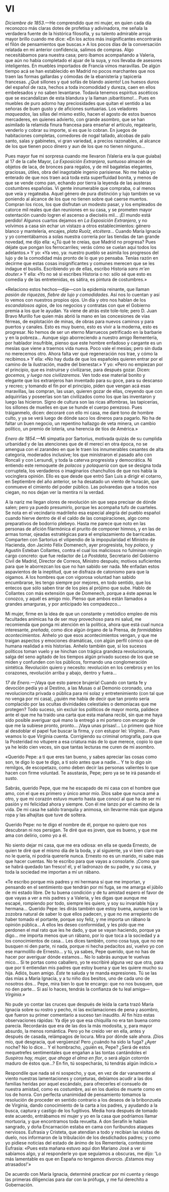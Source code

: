 # VI

*Diciembre de 1853*.—He comprendido que mi mujer, en quien cada día reconozco
más claras dotes de profetisa y adivinadora, me señala la verdadera fuente de
la histórica filosofía, y su talento admirable arroja mayor brillo cuando me
dice: «En los actos más insignificantes encontrarás el filón de pensamientos
que buscas.» A los pocos días de la conversación relatada en mi anterior
confidencia, salimos de compras. Algo necesitábamos para nuestra casa; pero
íbamos acompañando a Valeria, que aún no había completado el ajuar de la suya,
y nos llevaba de asesores inteligentes. En muebles importados de Francia vimos
maravillas. De algún tiempo acá se han establecido en Madrid no pocos
marchantes que nos traen las formas gallardas y cómodas de la ebanistería
y tapicería francesas. ¿Qué sillones y qué sofás de blando asiento! Los huesos
duros del español de raza, hechos a toda incomodidad y dureza, caen en ellos
embelesados y no saben levantarse. Todavía tenemos espíritus ascéticos que se
escandalizan de esta blandura y la llaman ¡sibaritismo!... Pues en muebles de
puro adorno hay preciosidades que quitan el sentido a las señoras de buen gusto
y de aficiones suntuarias. Los veladores *maqueados*, las sillas del mismo
estilo, hacen el agosto de estos buenos mercaderes, en quienes advierto, con
grande asombro, que se han asimilado la relamida finura francesa para enseñar
el artículo, regatearlo, venderlo y cobrar su importe, si es que lo cobran. En
juegos de habitaciones completas, comedores de nogal tallado, alcobas de palo
santo, salas y gabinetes, vi gran variedad, a precios razonables, al alcance de
los que tienen poco dinero y aun de los que no tienen ninguno...

Pues mayor fue mi sorpresa cuando me llevaron (Valeria era la que guiaba) al 17
de la calle Mayor, *La Exposición Extranjera*, suntuoso almacén de objetos de
laca, de bronces para regalos, y de mil bagatelas elegantes, graciosas, útiles,
obra del inagotable ingenio parisiense. No me había yo enterado de que nos
traen acá toda esta superfluidad bonita, y menos de que se vende como pan,
echando por tierra la leyenda de las austeras costumbres españolas. Vi gente
innumerable que compraba, o al menos que veía y regateaba. Aquel género de pura
distinción y lujo también se va poniendo al alcance de los que no tienen sobre
qué caerse muertos. Compran los ricos, los que disfrutan un modesto pasar,
y los empleados de catorce mil reales que dan reuniones en su casa, y se
prometen mayor ostentación cuando logren el ascenso a dieciséis mil... ¡El
mundo está perdido! Algunos cuartos dejamos en *La Exposición Extranjera*, y no
volvimos a casa sin echar un vistazo a otros establecimientos: género blanco
y mantelería, encajes, *plata Ruolz, etcétera*... Cuando María Ignacia y yo
comentábamos a solas nuestra correría por las tiendas de tan grande novedad, me
dijo ella: «¿Tú qué te creías, que Madrid no progresa? Pues déjate que pongan
los ferrocarriles; verás cómo se cuelan aquí todos los adelantos.» Y yo: «Ya
veo, ya: nuestro pueblo se asimila los progresos del lujo y de la comodidad más
pronto de lo que yo pensaba. Tenías razón en decirme que estas cosas
insignificantes y comunes merecen que se les indague el busilis. Escribiendo yo
de ellas, escribo Historia *sans m'en douter.»* Y ella: «Yo no sé si escribes
Historia o no: sólo sé que esto es comedia y de las entretenidas, es sátira, es
pintura de costumbres.»

«Relaciono estos hechos—dije—con la epidemia reinante, que llaman *pasión de
riquezas, fiebre de lujo y comodidades*. Así nos lo cuentan y así lo vemos con
nuestros propios ojos. Un día y otro nos hablan de los *escandalosos agios*, de
los negocios y contratas con que el Gobierno premia a los que le ayudan. Ya
viene de atrás este tole-tole; pero D. Juan Bravo Murillo fue quien más abrió
la mano en las concesiones de vías férreas, de explotación de minas, de obras
para nuevos caminos y para puertos y canales. Esto es muy bueno, esto es vivir
a la moderna, esto es progresar. No hemos de ser un eterno Marruecos
petrificado en la barbarie y en la pobreza... Aunque sigo aborreciendo
a nuestro amigo Rementería, por hablador insufrible, pienso que este hombre
enfadoso y cargante es un mesías que viene a traernos vida nueva. Poco vale el
mesías; pero sin duda no merecemos otro. Ahora falta ver qué regeneración nos
trae, y cómo la recibimos.» Y ella: «No hay duda de que los españoles quieren
entrar por el camino de la ilustración, madre del bienestar.» Y yo: «Pero no
empiezan por el principio, que es instruirse y civilizarse, para después gozar.
Dicen: *gocemos, y luego nos civilizaremos*. Ven todo ese material bonito
y elegante que los extranjeros han inventado para su goce, para su descanso
y recreo; y tomando el fin por el principio, piden que vengan acá esas
maravillas, las compran, las usan, quieren gozar de ellas, creyendo que con
adquirirlas y poseerlas son tan civilizados como los que las inventaron y luego
las hicieron. Signo de cultura son las ricas alfombras, las tapicerías, los
sillones de muelles en que se hunde el cuerpo perezoso. Pues tráiganmelo,
dicen: decoraré con ello mi casa, me daré tono de hombre culto, y ya se verá
luego de dónde saco los dineros para pagarlo. No ha de faltar un buen negocio,
un repentino hallazgo de veta minera, un cambio político, un premio de lotería,
una herencia de tíos de América.»

*Enero de 1854*.—Mi simpatía por Sartorius, motivada quizás de su cumplida
urbanidad y de las atenciones que de él merecí en otra época, no se amengua con
el zarandeo en que le traen los innumerables cesantes de alta categoría,
moderados inclusive; los que ministraron el pasado año con Roncali y con
Lersundi, y toda la caterva progresista y democrática. Ni entiendo este
remoquete de *polacos* y *polaquería* con que se designa toda corruptela, los
verdaderos o imaginarios chanchullos de que nos habla la vocinglera opinión.
Ello es que desde que entró San Luis a dirigir el cotarro, en Septiembre del
año anterior, se ha desatado un viento de huracán, que conmueve el cimiento del
poder público. Las polvaredas que a todos nos ciegan, no nos dejan ver la
mentira ni la verdad.

A la nariz me llegan olores de revolución sin que sepa precisar de dónde salen;
pero ya puedo presumirlo, porque les acompaña tufo de cuarteles. Se nota en el
vecindario madrileño esa especial alegría del pueblo español cuando hierve
dentro de él el caldo de las conspiraciones, algo como preparativos de bodorrio
plebeyo. Hasta me parece que noto en las personas de afición filarmónica el
prurito de componer himnos, y en las de armas tomar, ojeadas estratégicas para
el emplazamiento de barricadas. Comparten con Sartorius el vilipendio de la
impopularidad el Ministro de Hacienda, don Jacinto Félix Domenech, ayer
progresista, hoy *polaco*, y Agustín Esteban Collantes, contra el cual los
maliciosos no fulminan ningún cargo concreto: que fue redactor de *La
Postdata*, Secretario del Gobierno Civil de Madrid, Director de Correos,
Ministro después; motivos suficientes para que le aborrezcan los que no han
sabido ser nada. Me enfadan estos aspavientos de la ineptitud, que se disfraza
de catonismo para que la oigamos. A los hombres que con vigorosa voluntad han
sabido encumbrarse, les tengo siempre por mejores, en todo sentido, que los
entecos que sólo saben tirar de los pies al prójimo que sube. Hablo de
Collantes con más extensión que de Domenech, porque a éste apenas le conozco,
y aquél es amigo mío. Pienso que ambos están llamados a grandes amarguras,
y por anticipado les compadezco...

Mi mujer, firme en la idea de que un constante y metódico empleo de mis
facultades anímicas ha de ser muy provechoso para mi salud, me recomienda que
ponga mi atención en la política, ahora que está cual nunca interesante,
*preñada*, como dice algún órgano de la Prensa, de *formidables
acontecimientos*. Anhelo yo que esos acontecimientos vengan, y que me traigan
aspectos y emociones dramáticas, con algún perfil cómico que dé humana realidad
a mis historias. Anhelo también que, si los sucesos políticos toman vuelo y se
hinchan con trágica grandeza revolucionaria, salga del seno agitado de los
tiempos algún privado suceso de los que se miden y confunden con los públicos,
formando una conglomeración sintética. Revolución quiero y necesito: revolución
en los cerebros y en los corazones, revolución arriba y abajo, dentro
y fuera...

*17 de Enero*.—¡Vaya que esto parece brujería! Cuando con tanta fe y devoción
pedía yo al Destino, a las Musas o al Demonio coronado, una revolucioncita
privada o pública para mi solaz y entretenimiento (con tal que no venga por mi
casa), ¿quién me había de decir que tan pronto sería complacido por las ocultas
divinidades celestiales o demoníacas que me protegen? Todo suceso, sin excluir
los políticos de mayor monta, palidece ante el que me ha traído una carta que
esta mañana recibí, sin que me haya sido posible averiguar qué mano la entregó
a mi portero con encargo de que me la subiese pronto, pronto... ¡Vaya unas
prisas!... Lo primero que hice al desdoblar el papel fue buscar la firma, y con
estupor leí: *Virginia*... Pues veamos lo que Virginia cuenta. Corrigiendo su
criminal ortografía, para que la Posteridad no vitupere a esa criatura más de
lo que merece, copio lo que ya he leído cien veces, sin que tantas lecturas me
curen de mi asombro.

«Querido Pepe: a ti que eres tan bueno, y sabes apreciar las cosas como son, te
digo lo que te digo, a ti solo antes que a nadie... Y te lo digo sin remilgos,
de escopetazo, como deben decir las personas valientes lo que hacen con firme
voluntad. Te asustarás, Pepe; pero ya se te irá pasando el susto.

Sabrás, querido Pepe, que me he escapado de mi casa con el hombre que amo, con
el que es primero y único amor mío. Dios sabe que nunca amé a otro, y que mi
corazón estuvo muerto hasta que conocí al que ha de ser mi pasión y mi
felicidad ahora y siempre. Con él me lanzo por el camino de la vida. De mi casa
he salido tranquila y animosa, sin llevarme más que alguna ropa y las alhajitas
que tuve de soltera.

Querido Pepe: no te digo el nombre de él, porque no quiero que nos descubran ni
nos persigan. Te diré que es joven, que es bueno, y que me ama con delirio,
como yo a él.

No siento dejar mi casa, que me era odiosa: en ella se queda Ernesto, de quien
te diré que el mismo día de la boda, y al siguiente, ya vi bien claro que no le
quería, ni podría quererle nunca. Ernesto no es un marido, ni sabe más que
hacer cuentas. No te escribo para que vayas a consolarle. ¡Como que se habrá
quedado tan fresco! él, y el ladronazo de su padre, y su casa, y toda la
sociedad me importan a mí un rábano.

«Te escribo porque mis padres y mi hermana sí que me importan, y pensando en el
sentimiento que tendrán por mi fuga, se me amarga el júbilo de mi estado libre.
De tu buena condición y de tu amistad espero el favor de que vayas a ver a mis
padres y a Valeria, y les digas que aunque me escapé, rompiendo por todo,
siempre les quiero, y soy su invariable hija y hermana... Querido Pepe: les
dirás también que estoy buena, aunque con la zozobra natural de saber lo que
ellos padecen, y que no me arrepiento de haber tomado el portante, porque soy
feliz, y me importa un rábano la opinión pública... A ellos les deseo
conformidad, y les pido que me perdonen el mal rato que les he dado, y que se
vayan haciendo, porque ya digo... me importa menos que un rábano, por lo que
toca a la sociedad y a los conocimientos de casa... Les dices también, como
cosa tuya, que no me busquen ni den parte, ni nada, porque ni hecha pedacitos
así, vuelvo yo con ese marmolillo de Ernesto... y tú, ya sabes, Pepe querido,
que no has de hacer por averiguar dónde estamos... No lo sabrás aunque te
vuelvas mico... Si te portas como caballero, yo te escribiré alguna vez que
otra, para que por ti entiendan mis padres que estoy buena y que les quiere
mucho su hija. Adiós, buen amigo. *Éste* te saluda y te manda expresiones. Tú
se las das mías a María Ignacia, y a tu niño dos besitos, uno de cada uno de
nosotros dos... Pepe, mira bien lo que te encargo: que no nos busquen, que no
den parte... Si así lo haces, tendrás la confianza de tu leal
amiga—*Virginia.»*

No pude yo contar las cruces que después de leída la carta trazó María Ignacia
sobre su rostro y pecho, ni las exclamaciones de pena y asombro, que fueron su
primer comentario a suceso tan inaudito. Al fin hizo estas observaciones
rápidas: Ya dije yo que esa chiquilla no era tan buena como parecía. Recordarás
que era de las dos la más modosita, y, para mayor absurdo, la menos romántica.
Pero yo he creído ver en ella, antes y después de casada, relámpagos de locura.
Mira por dónde sale ahora. ¡Dios mío, qué desgracia, qué vergüenza! Pero
¿cuándo ha sido la fuga? ¿Ayer noche? No lo dice... Y el hombracho, ¿quién es,
Pepe? ¿Será de estos mequetrefes sentimentales que engañan a las tontas
cantándoles el *Suspiros hay, mujer, que ahoga el alma en flor*, o será algún
cotorrón maduro de éstos que...? En fin, tú sospecharás, tú tendrás algún
indicio.»

Respondile que nada sé ni sospecho, y que, en vez de dar vanamente al viento
nuestras lamentaciones y conjeturas, debíamos acudir a las dos familias heridas
por aquel escándalo, para ofrecerles el consuelo de nuestra amistad, como es
costumbre, así en los duelos de muerte como en los de honra. Con perfecta
unanimidad de pensamiento tomamos la resolución de proceder en sentido
contrario a los deseos de la bribonzuela de Virginia, dando conocimiento de la
carta a los padres, y ayudando a la busca, captura y castigo de los fugitivos.
Media hora después de tomado este acuerdo, entrábamos mi mujer y yo en la casa
que podríamos llamar mortuoria, y que encontramos toda revuelta. A don Serafín
le habían sangrado, y doña Encarnación estaba en cama con furibundos ataques
nerviosos. Eufrasia y Cristeta, que atendían a todo y recibían las visitas de
duelo, nos informaron de la tribulación de los desdichados padres; y como yo
pidiese noticias del estado de ánimo de los Rementería, contestome Eufrasia:
«Pues esta mañana estuvo aquí don Mariano José a ver si sabíamos algo, y al
responderle yo que seguíamos a obscuras, me dijo: 'Lo más lamentable es que en
España no tengamos divorcio. ¡Estamos muy atrasados!'»

De acuerdo con María Ignacia, determiné practicar por mi cuenta y riesgo las
primeras diligencias para dar con la prófuga, y me fui derechito a Gobernación.
